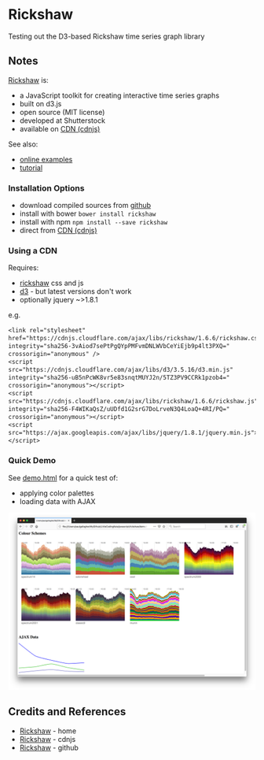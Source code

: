 # Rickshaw

Testing out the D3-based Rickshaw time series graph library

## Notes

[Rickshaw](https://tech.shutterstock.com/rickshaw/) is:

* a JavaScript toolkit for creating interactive time series graphs
* built on d3.js
* open source (MIT license)
* developed at Shutterstock
* available on [CDN (cdnjs)](https://cdnjs.com/libraries/rickshaw)

See also:

* [online examples](https://tech.shutterstock.com/rickshaw/examples/)
* [tutorial](https://tech.shutterstock.com/rickshaw/tutorial/introduction.html)


### Installation Options

* download compiled sources from [github](https://github.com/shutterstock/rickshaw)
* install with bower `bower install rickshaw`
* install with npm `npm install --save rickshaw`
* direct from [CDN (cdnjs)](https://cdnjs.com/libraries/rickshaw)


### Using a CDN

Requires:

* [rickshaw](https://cdnjs.com/libraries/rickshaw) css and js
* [d3](https://cdnjs.com/libraries/d3/3.5.16) - but latest versions don't work
* optionally jquery ~>1.8.1

e.g.

```
<link rel="stylesheet" href="https://cdnjs.cloudflare.com/ajax/libs/rickshaw/1.6.6/rickshaw.css" integrity="sha256-3vAiod7sePtPgQYpPMFvmDNLWVbCeYiEjb9p4lt3PXQ=" crossorigin="anonymous" />
<script src="https://cdnjs.cloudflare.com/ajax/libs/d3/3.5.16/d3.min.js" integrity="sha256-uB5nPcWK8vr5e83snqtMUYJ2n/5TZ3PV9CCRk1pzob4=" crossorigin="anonymous"></script>
<script src="https://cdnjs.cloudflare.com/ajax/libs/rickshaw/1.6.6/rickshaw.js" integrity="sha256-F4WIKaQsZ/uUDfd1G2srG7DoLrveN3Q4LoaQ+4RI/PQ=" crossorigin="anonymous"></script>
<script src="https://ajax.googleapis.com/ajax/libs/jquery/1.8.1/jquery.min.js"></script>
```


### Quick Demo

See [demo.html](./demo.html) for a quick test of:

* applying color palettes
* loading data with AJAX

[![demo](./assets/demo.png?raw=true)](./demo.html)

## Credits and References

* [Rickshaw](https://tech.shutterstock.com/rickshaw/) - home
* [Rickshaw](https://cdnjs.com/libraries/rickshaw) - cdnjs
* [Rickshaw](https://github.com/shutterstock/rickshaw) - github
